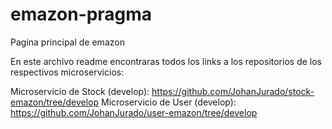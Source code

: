 # emazon-pragma
Pagina principal de emazon

En este archivo readme encontraras todos los links a los repositorios de los respectivos microservicios:

Microservicio de Stock (develop): https://github.com/JohanJurado/stock-emazon/tree/develop
Microservicio de User (develop): https://github.com/JohanJurado/user-emazon/tree/develop

